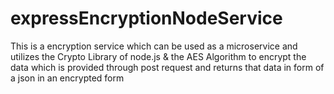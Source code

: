 # expressEncryptionNodeService
This is a encryption service which can be used as a microservice and utilizes the Crypto Library of node.js &amp; the AES Algorithm to encrypt the data which is provided through post request and returns that data in form of a json in an encrypted form
